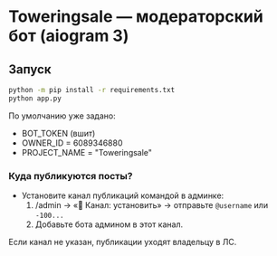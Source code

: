 # Toweringsale — модераторский бот (aiogram 3)

## Запуск
```bash
python -m pip install -r requirements.txt
python app.py
```

По умолчанию уже задано:
- BOT_TOKEN (вшит)
- OWNER_ID = 6089346880
- PROJECT_NAME = "Toweringsale"

### Куда публикуются посты?
- Установите канал публикаций командой в админке:
  1) /admin → «📡 Канал: установить» → отправьте `@username` или `-100...`
  2) Добавьте бота админом в этот канал.

Если канал не указан, публикации уходят владельцу в ЛС.
